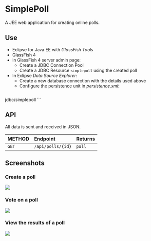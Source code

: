 # SimplePoll
A JEE web application for creating online polls.

## Use
+ Eclipse for Java EE with _GlassFish Tools_
+ GlassFish 4
+ In GlassFish 4 server admin page:
  + Create a JDBC Connection Pool
  + Create a JDBC Resource `simplepoll` using the created poll
+ In Eclipse _Data Source Explorer_:
  + Create a new database connection with the details used above
  + Configure the persistence unit in _persistence.xml_:
  ````
<persistence-unit name="simplepoll">
		<jta-data-source>jdbc/simplepoll</jta-data-source>
		<properties>
			<property name="eclipselink.ddl-generation" value="drop-and-create-tables" />
		</properties>
	</persistence-unit>
```

## API
All data is sent and received in JSON.

| METHOD | Endpoint          | Returns   |
|--------|:------------------|-----------|
| `GET`  | `/api/polls/{id}` | `poll`    |

## Screenshots
### Create a poll
![](http://i.imgur.com/4kSzJ3i.png)
### Vote on a poll
![](http://i.imgur.com/8zK4v7S.png)
### View the results of a poll
![](http://i.imgur.com/KMXTNyh.png)
